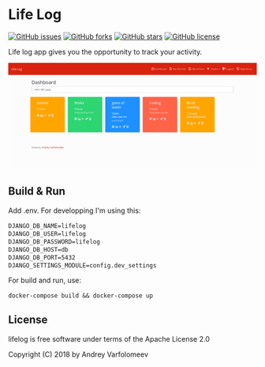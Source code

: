 # Life Log

[![GitHub issues](https://img.shields.io/github/issues/andreyvpng/lifelog.svg)](https://github.com/andreyvpng/lifelog/issues)
[![GitHub forks](https://img.shields.io/github/forks/andreyvpng/lifelog.svg)](https://github.com/andreyvpng/lifelog/network)
[![GitHub stars](https://img.shields.io/github/stars/andreyvpng/lifelog.svg)](https://github.com/andreyvpng/lifelog/stargazers)
[![GitHub license](https://img.shields.io/github/license/andreyvpng/lifelog.svg)](https://github.com/andreyvpng/lifelog/blob/master/LICENSE)

Life log app gives you the opportunity to track your activity.

![Screenshot](screenshot.png)

## Build & Run

Add .env. For developping I'm using this:

    DJANGO_DB_NAME=lifelog
    DJANGO_DB_USER=lifelog
    DJANGO_DB_PASSWORD=lifelog
    DJANGO_DB_HOST=db
    DJANGO_DB_PORT=5432
    DJANGO_SETTINGS_MODULE=config.dev_settings

For build and run, use:

    docker-compose build && docker-compose up

## License

lifelog is free software under terms of the Apache License 2.0

Copyright (C) 2018 by Andrey Varfolomeev
